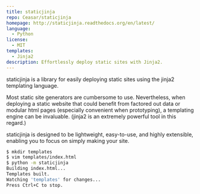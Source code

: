 ```yaml
---
title: staticjinja
repo: Ceasar/staticjinja
homepage: http://staticjinja.readthedocs.org/en/latest/
language:
  - Python
license:
  - MIT
templates:
  - Jinja2
description: Effortlessly deploy static sites with Jinja2.
---
```


staticjinja is a library for easily deploying static sites using the jinja2 templating language.

Most static site generators are cumbersome to use. Nevertheless, when deploying a static website that could benefit from factored out data or modular html pages (especially convenient when prototyping), a templating engine can be invaluable. (jinja2 is an extremely powerful tool in this regard.)

staticjinja is designed to be lightweight, easy-to-use, and highly extensible, enabling you to focus on simply making your site.

```sh
$ mkdir templates
$ vim templates/index.html
$ python -m staticjinja
Building index.html...
Templates built.
Watching 'templates' for changes...
Press Ctrl+C to stop.
```
